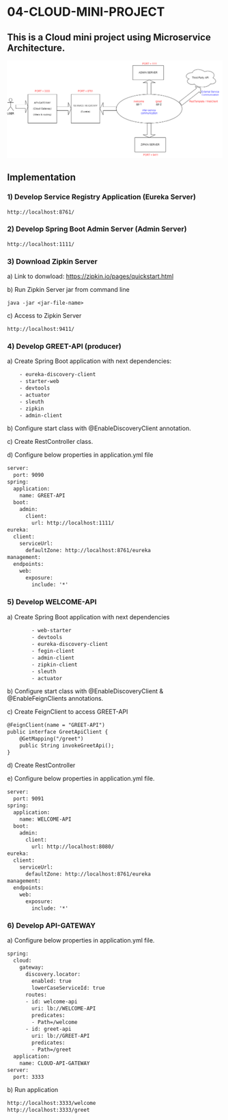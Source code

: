 # 04-CLOUD-MINI-PROJECT
## This is a Cloud mini project using Microservice Architecture.


![Microservice](https://github.com/felixala/04-CLOUD-MINI-PROJECT/blob/main/SCREENSHOTS/MicroserviceArchitecture.png)


## Implementation
### 1) Develop Service Registry Application (Eureka Server)
    http://localhost:8761/

### 2) Develop Spring Boot Admin Server (Admin Server)
    http://localhost:1111/

### 3) Download Zipkin Server
a) Link to donwload: https://zipkin.io/pages/quickstart.html

b) Run Zipkin Server jar from command line

    java -jar <jar-file-name>

c) Access to Zipkin Server

    http://localhost:9411/

### 4) Develop GREET-API (producer)

a) Create Spring Boot application with next dependencies:

		- eureka-discovery-client
		- starter-web
		- devtools
		- actuator
		- sleuth
		- zipkin
		- admin-client

b) Configure start class with @EnableDiscoveryClient annotation.

c) Create RestController class.

d) Configure below properties in application.yml file

    server:
      port: 9090
    spring:
      application:
        name: GREET-API
      boot:
        admin:
          client:
            url: http://localhost:1111/
    eureka:
      client:
        serviceUrl:
          defaultZone: http://localhost:8761/eureka
    management:
      endpoints:
        web:
          exposure:
            include: '*'

### 5) Develop WELCOME-API

a) Create Spring Boot application with next dependencies

			- web-starter
			- devtools
			- eureka-discovery-client
			- fegin-client
			- admin-client
			- zipkin-client
			- sleuth
			- actuator

b) Configure start class with @EnableDiscoveryClient & @EnableFeignClients annotations.

c) Create FeignClient to access GREET-API


    @FeignClient(name = "GREET-API")
    public interface GreetApiClient {
        @GetMapping("/greet")
        public String invokeGreetApi();
    }

d) Create RestController

e) Configure below properties in application.yml file.

    server:
      port: 9091
    spring:
      application:
        name: WELCOME-API
      boot:
        admin:
          client:
            url: http://localhost:8080/
    eureka:
      client:
        serviceUrl:
          defaultZone: http://localhost:8761/eureka
    management:
      endpoints:
        web:
          exposure:
            include: '*'

### 6) Develop API-GATEWAY
a) Configure below properties in application.yml file.

    spring:
      cloud:
        gateway:
          discovery.locator:
            enabled: true
            lowerCaseServiceId: true
          routes:
          - id: welcome-api
            uri: lb://WELCOME-API
            predicates:
            - Path=/welcome
          - id: greet-api
            uri: lb://GREET-API
            predicates:
            - Path=/greet
      application:
        name: CLOUD-API-GATEWAY
    server:
      port: 3333

b) Run application

    http://localhost:3333/welcome
    http://localhost:3333/greet

